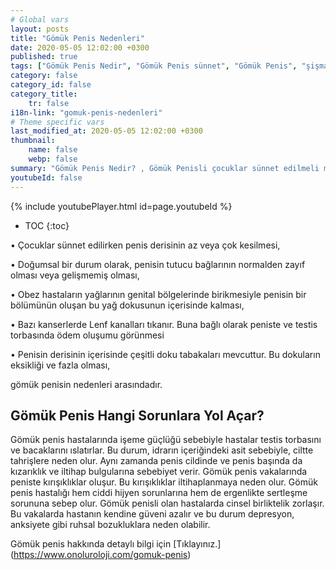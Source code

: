 ```yaml
---
# Global vars
layout: posts
title: "Gömük Penis Nedenleri"
date: 2020-05-05 12:02:00 +0300
published: true
tags: ["Gömük Penis Nedir", "Gömük Penis sünnet", "Gömük Penis", "şişman çocukta gömük penis", "gömük penis penis boyu", "Gömük Penis Nedeni", "Gömük Penis Teşhis", "Gömük Penis Ameliyatı Ne Zaman" , "Gömük Penis Ameliyatı", "Gömük Penis Tedavisi" , "gömük penis çözüm", "gömük penis sorunu", "gömük penis ameliyatı sonrası"]
category: false
category_id: false
category_title:
    tr: false
i18n-link: "gomuk-penis-nedenleri"
# Theme specific vars
last_modified_at: 2020-05-05 12:02:00 +0300
thumbnail:
    name: false
    webp: false
summary: "Gömük Penis Nedir? , Gömük Penisli çocuklar sünnet edilmeli midir? , Gömük Penis, obez çocuklarda zayıflama halinde düzelir mi? , Penis  boyutları Gömük Peniste normal midir? , Gömük Penis Nedenleri , Gömük Penis Hangi Sorunlara Yol Açar? , Gömük Penis Teşhisi , Gömük Penis Ameliyatı Ne Zaman Yapılmalıdır? , Gömük Penis Ameliyatı , Gömük Penis Tedavisi"
youtubeId: false
---
```

{% include youtubePlayer.html id=page.youtubeId %}

* TOC
{:toc}

•	Çocuklar sünnet edilirken penis derisinin az veya çok kesilmesi,

•	Doğumsal bir durum olarak, penisin tutucu bağlarının normalden zayıf olması veya gelişmemiş olması,

•	Obez hastaların yağlarının genital bölgelerinde birikmesiyle penisin bir bölümünün oluşan bu yağ dokusunun içerisinde kalması,

•	Bazı kanserlerde Lenf kanalları tıkanır. Buna bağlı olarak peniste ve testis torbasında ödem oluşumu görünmesi

•	Penisin derisinin içerisinde çeşitli doku tabakaları mevcuttur. Bu dokuların eksikliği ve fazla olması,

gömük penisin nedenleri arasındadır.

## Gömük Penis Hangi Sorunlara Yol Açar?

Gömük penis hastalarında işeme güçlüğü sebebiyle hastalar testis torbasını ve bacaklarını ıslatırlar. Bu durum, idrarın içeriğindeki asit sebebiyle, ciltte tahrişlere neden olur. Aynı zamanda penis cildinde ve penis başında da kızarıklık ve iltihap bulgularına sebebiyet verir. Gömük penis vakalarında peniste kırışıklıklar oluşur. Bu kırışıklıklar iltihaplanmaya neden olur. Gömük penis hastalığı hem ciddi hijyen sorunlarına hem de ergenlikte sertleşme sorununa sebep olur. Gömük penisli olan hastalarda cinsel birliktelik zorlaşır. Bu vakalarda hastanın kendine güveni azalır ve bu durum depresyon, anksiyete gibi ruhsal bozukluklara neden olabilir.


Gömük penis hakkında detaylı bilgi için [Tıklayınız.] (https://www.onoluroloji.com/gomuk-penis)
